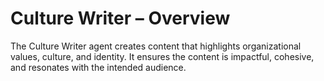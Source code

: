 # Culture Writer – Overview

The Culture Writer agent creates content that highlights organizational values, culture, and identity. It ensures the content is impactful, cohesive, and resonates with the intended audience.